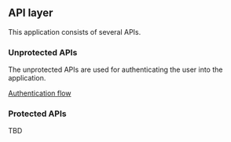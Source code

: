 ## API layer
This application consists of several APIs.
### Unprotected APIs
The unprotected APIs are used for authenticating the user into the application.

[Authentication flow](./Authentification/Authentication.md)
### Protected APIs
TBD

